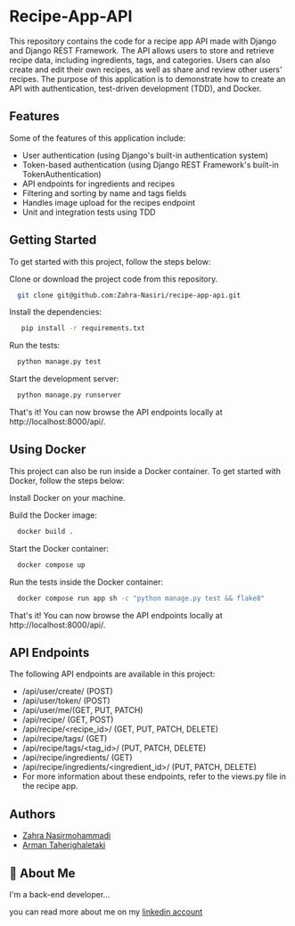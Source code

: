 # Recipe-App-API
This repository contains the code for a recipe app API made with Django and Django REST Framework.
The API allows users to store and retrieve recipe data, including ingredients, tags, and categories. Users can also create and edit their own recipes, as well as share and review other users' recipes.
The purpose of this application is to demonstrate how to create an API with authentication, test-driven development (TDD), and Docker.

## Features
Some of the features of this application include:

* User authentication (using Django's built-in authentication system)
* Token-based authentication (using Django REST Framework's built-in TokenAuthentication)
* API endpoints for ingredients and recipes
* Filtering and sorting by name and tags fields
* Handles image upload for the recipes endpoint
* Unit and integration tests using TDD

## Getting Started
To get started with this project, follow the steps below:

Clone or download the project code from this repository.
```bash
  git clone git@github.com:Zahra-Nasiri/recipe-app-api.git
```
Install the dependencies:
```bash
   pip install -r requirements.txt
```
Run the tests:
```bash
  python manage.py test
```
Start the development server:
```bash
  python manage.py runserver
```
That's it! You can now browse the API endpoints locally at http://localhost:8000/api/.

## Using Docker
This project can also be run inside a Docker container. To get started with Docker, follow the steps below:

Install Docker on your machine.

Build the Docker image:
```bash
  docker build .
```
Start the Docker container:
```bash
  docker compose up
```
Run the tests inside the Docker container:
```bash
  docker compose run app sh -c "python manage.py test && flake8"
```
That's it! You can now browse the API endpoints locally at http://localhost:8000/api/.

## API Endpoints
The following API endpoints are available in this project:

* /api/user/create/ (POST)
* /api/user/token/ (POST)
* /api/user/me/(GET, PUT, PATCH)
* /api/recipe/ (GET, POST)
* /api/recipe/<recipe_id>/ (GET, PUT, PATCH, DELETE)
* /api/recipe/tags/ (GET)
* /api/recipe/tags/<tag_id>/ (PUT, PATCH, DELETE)
* /api/recipe/ingredients/ (GET)
* /api/recipe/ingredients/<ingredient_id>/ (PUT, PATCH, DELETE)
* For more information about these endpoints, refer to the views.py file in the recipe app.

## Authors

- [Zahra Nasirmohammadi](https://github.com/Zahra-Nasiri)
- [Arman Taherighaletaki](https://github.com/ArmanTaheriGhaleTaki)


## 🚀 About Me
I'm a  back-end developer...

you can read more about me on my [linkedin account](https://www.linkedin.com/in/zahra-nasirmohammadi-73584b241/)

